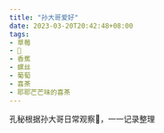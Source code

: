 ```yaml
---
title: "孙大哥爱好"
date: 2023-03-20T20:42:48+08:00
tags:
- 草莓
- 🍓
- 香蕉
- 螺丝
- 葡萄
- 喜茶
- 耶耶芒芒味的喜茶
---
```


孔秘根据孙大哥日常观察🔎，一一记录整理


